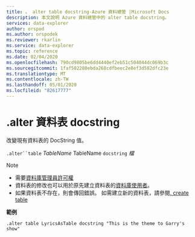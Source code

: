 ```yaml
---
title: 。 alter table docstring-Azure 資料總管 |Microsoft Docs
description: 本文說明 Azure 資料總管中的 alter table docstring。
services: data-explorer
author: orspod
ms.author: orspodek
ms.reviewer: rkarlin
ms.service: data-explorer
ms.topic: reference
ms.date: 02/04/2020
ms.openlocfilehash: 790cd9805be6dd4440ef2eb51c504044dc069b3c
ms.sourcegitcommit: 1faf502280ebda268cdfbeec2e8ef3d582dfc23e
ms.translationtype: MT
ms.contentlocale: zh-TW
ms.lasthandoff: 05/01/2020
ms.locfileid: "82617777"
---
```

# <a name="alter-table-docstring"></a>.alter 資料表 docstring

改變現有資料表的 DocString 值。

`.alter``table` *TableName* TableName `docstring` *檔*

> [!NOTE]
> * 需要[資料庫管理員許可權](../management/access-control/role-based-authorization.md)
> * 資料表的修改也可以用於原先建立資料表的[資料庫使用者](../management/access-control/role-based-authorization.md)。
> * 如果資料表不存在，則會傳回錯誤。 如需建立新的資料表，請參閱[. create table](create-table-command.md)

**範例** 

```kusto
.alter table LyricsAsTable docstring "This is the theme to Garry's show"
```
